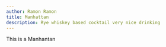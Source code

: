 ```yaml
---
author: Ramon Ramon
title: Manhattan
description: Rye whiskey based cocktail very nice drinking
---
```


This is a Manhantan
